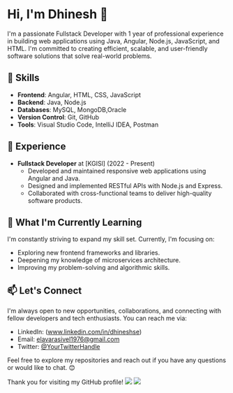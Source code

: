 # Hi, I'm Dhinesh 👋

I'm a passionate Fullstack Developer with 1 year of professional experience in building web applications using Java, Angular, Node.js, JavaScript, and HTML. I'm committed to creating efficient, scalable, and user-friendly software solutions that solve real-world problems.

## 🔧 Skills

- **Frontend**: Angular, HTML, CSS, JavaScript
- **Backend**: Java, Node.js
- **Databases**: MySQL, MongoDB,Oracle
- **Version Control**: Git, GitHub
- **Tools**: Visual Studio Code, IntelliJ IDEA, Postman

## 📜 Experience

- **Fullstack Developer** at [KGISl] (2022 - Present)
  - Developed and maintained responsive web applications using Angular and Java.
  - Designed and implemented RESTful APIs with Node.js and Express.
  - Collaborated with cross-functional teams to deliver high-quality software products.



## 🌱 What I'm Currently Learning

I'm constantly striving to expand my skill set. Currently, I'm focusing on:

- Exploring new frontend frameworks and libraries.
- Deepening my knowledge of microservices architecture.
- Improving my problem-solving and algorithmic skills.

## 📫 Let's Connect

I'm always open to new opportunities, collaborations, and connecting with fellow developers and tech enthusiasts. You can reach me via:

- LinkedIn: (www.linkedin.com/in/dhineshse)
- Email: elavarasivel1976@gmail.com
- Twitter: [@YourTwitterHandle](link-to-twitter)

Feel free to explore my repositories and reach out if you have any questions or would like to chat. 😊

Thank you for visiting my GitHub profile!
![](https://ForTheBadge.com/images/badges/built-with-love.svg)
![](https://img.shields.io/github/followers/Dhinesh-se?logo=github&style=for-the-badge&color=0891b2&labelColor=1c1917)
